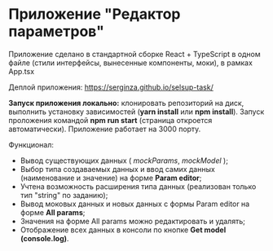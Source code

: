 # Приложение "Редактор параметров"

 Приложение сделано в стандартной сборке React + TypeScript в одном файле (стили интерфейсы, вынесенные компоненты, моки), в рамках App.tsx

Деплой приложения: https://serginza.github.io/selsup-task/

**Запуск приложения локально:** 
клонировать репозиторий на диск, выполнить установку зависимостей (__yarn install__ или __npm install__). Запуск проложения командой __npm run start__ (страница откроется автоматически). Приложение работает на 3000 порту.

Функционал:
- Вывод существующих данных ( _mockParams_, _mockModel_ );
- Выбор типа создаваемых данных и ввод самих данных (наименование и значение) на форме __Param editor__;
- Учтена возможность расширения типа данных (реализован только тип "string" по заданию);
- Вывод моковых данных и новых данных с формы Param editor на форме __All params__;
- Значения на форме All params можно редактировать и удалять;
- Отображение всех данных в консоли по кнопке __Get model (console.log)__.
